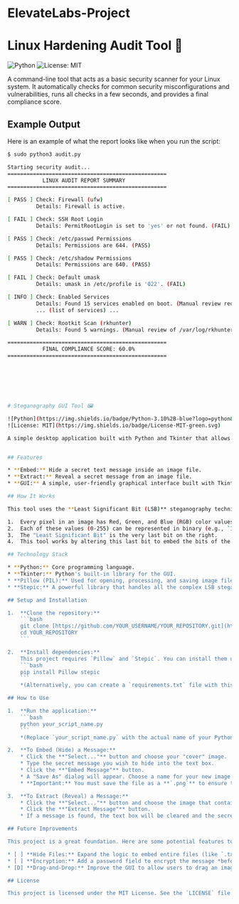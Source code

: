 # ElevateLabs-Project

# Linux Hardening Audit Tool 🐧

![Python](https://img.shields.io/badge/Python-3.x-blue?logo=python&logoColor=yellow)
![License: MIT](https://img.shields.io/badge/License-MIT-red.svg)

A command-line tool that acts as a basic security scanner for your Linux system. It automatically checks for common security misconfigurations and vulnerabilities, runs all checks in a few seconds, and provides a final compliance score.

## Example Output

Here is an example of what the report looks like when you run the script:

```bash
$ sudo python3 audit.py

Starting security audit...
==================================================
           LINUX AUDIT REPORT SUMMARY
==================================================

[ PASS ] Check: Firewall (ufw)
         Details: Firewall is active.

[ FAIL ] Check: SSH Root Login
         Details: PermitRootLogin is set to 'yes' or not found. (FAIL)

[ PASS ] Check: /etc/passwd Permissions
         Details: Permissions are 644. (PASS)

[ PASS ] Check: /etc/shadow Permissions
         Details: Permissions are 640. (PASS)

[ FAIL ] Check: Default umask
         Details: umask in /etc/profile is '022'. (FAIL)

[ INFO ] Check: Enabled Services
         Details: Found 15 services enabled on boot. (Manual review required)
         ... (list of services) ...

[ WARN ] Check: Rootkit Scan (rkhunter)
         Details: Found 5 warnings. (Manual review of /var/log/rkhunter/rkhunter.log recommended)

==================================================
           FINAL COMPLIANCE SCORE: 60.0%
==================================================







# Steganography GUI Tool 🖼️

![Python](https://img.shields.io/badge/Python-3.10%2B-blue?logo=python&logoColor=yellow)
![License: MIT](https://img.shields.io/badge/License-MIT-green.svg)

A simple desktop application built with Python and Tkinter that allows you to hide secret text messages inside images and extract them.


## Features

* **Embed:** Hide a secret text message inside an image file.
* **Extract:** Reveal a secret message from an image file.
* **GUI:** A simple, user-friendly graphical interface built with Tkinter.

## How It Works

This tool uses the **Least Significant Bit (LSB)** steganography technique.

1.  Every pixel in an image has Red, Green, and Blue (RGB) color values.
2.  Each of these values (0-255) can be represented in binary (e.g., `11111111`).
3.  The "Least Significant Bit" is the very last bit on the right.
4.  This tool works by altering this last bit to embed the bits of the secret message. This change is so tiny that it is completely invisible to the human eye, allowing the message to be hidden in plain sight.

## Technology Stack

* **Python:** Core programming language.
* **Tkinter:** Python's built-in library for the GUI.
* **Pillow (PIL):** Used for opening, processing, and saving image files.
* **Stepic:** A powerful library that handles all the complex LSB steganography logic for encoding and decoding.

## Setup and Installation

1.  **Clone the repository:**
    ```bash
    git clone [https://github.com/YOUR_USERNAME/YOUR_REPOSITORY.git](https://github.com/YOUR_USERNAME/YOUR_REPOSITORY.git)
    cd YOUR_REPOSITORY
    ```

2.  **Install dependencies:**
    This project requires `Pillow` and `Stepic`. You can install them using pip:
    ```bash
    pip install Pillow stepic
    ```
    *(Alternatively, you can create a `requirements.txt` file with this content and run `pip install -r requirements.txt`)*

## How to Use

1.  **Run the application:**
    ```bash
    python your_script_name.py 
    ```
    *(Replace `your_script_name.py` with the actual name of your Python file.)*

2.  **To Embed (Hide) a Message:**
    * Click the **"Select..."** button and choose your "cover" image.
    * Type the secret message you wish to hide into the text box.
    * Click the **"Embed Message"** button.
    * A "Save As" dialog will appear. Choose a name for your new image.
    * **Important:** You must save the file as a **`.png`** to ensure the hidden data is preserved!

3.  **To Extract (Reveal) a Message:**
    * Click the **"Select..."** button and choose the image that contains a hidden message.
    * Click the **"Extract Message"** button.
    * If a message is found, the text box will be cleared and the secret message will be displayed.

## Future Improvements

This project is a great foundation. Here are some potential features to add:

* [ ] **Hide Files:** Expand the logic to embed entire files (like `.txt` or `.zip`) instead of just text.
* [ ] **Encryption:** Add a password field to encrypt the message *before* it is embedded, providing a second layer of security.
* [D] **Drag-and-Drop:** Improve the GUI to allow users to drag an image file directly onto the window.

## License

This project is licensed under the MIT License. See the `LICENSE` file for details.
